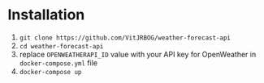 # Installation

1. `git clone https://github.com/VitJRBOG/weather-forecast-api`
2. `cd weather-forecast-api`
3. replace `OPENWEATHERAPI_ID` value with your API key for OpenWeather in `docker-compose.yml` file
4. `docker-compose up`
